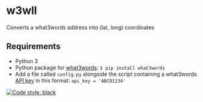# w3wll
Converts a what3words address into (lat, long) coordinates

## Requirements

* Python 3
* Python package for [what3words](https://developer.what3words.com/tutorial/python): `$ pip install what3words`
* Add a file called `config.py` alongside the script containing a what3words [API key](https://developer.what3words.com/tutorial/python#get-an-api-key) in this format: `api_key = 'ABCD1234'`

[![Code style: black](https://img.shields.io/badge/code%20style-black-000000.svg)](https://github.com/psf/black)
